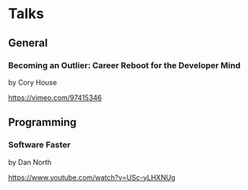 # Talks

## General

### Becoming an Outlier: Career Reboot for the Developer Mind
by Cory House

https://vimeo.com/97415346

## Programming

### Software Faster
by Dan North

https://www.youtube.com/watch?v=USc-yLHXNUg